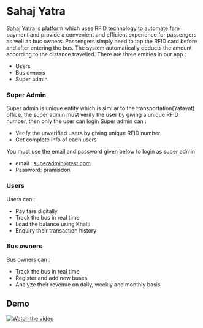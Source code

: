 # Sahaj Yatra

Sahaj Yatra is platform which uses RFID technology to automate fare payment and provide a convenient and efficient experience for passengers as well as bus owners. Passengers simply need to tap the RFID card before and after entering the bus. The system automatically deducts the amount according to the distance travelled.
 There are three entities in our app : 
- Users
- Bus owners
- Super admin

### Super Admin 
Super admin is unique entity which is similar to the transportation(Yatayat) office, the super admin must verify the user by giving a unique RFID number, then only the user can login
Super admin can :
- Verify the unverified users by giving unique RFID number
- Get complete info of each users
  
You must use the email and password given below to login as super admin
- email : superadmin@test.com 
- Password: pramisdon

### Users 
Users can :
- Pay fare digitally
- Track the bus in real time
- Load the balance using Khalti
- Enquiry their transaction history

### Bus owners
Bus owners can :
- Track the bus in real time
- Register and add new buses
- Analyze their revenue on daily, weekly and monthly basis

## Demo
[![Watch the video](https://img.youtube.com/vi/lcF7LoMmK7k/0.jpg)](https://youtu.be/lcF7LoMmK7k?si=x_8mSC4avcGW5HiC)

## 


